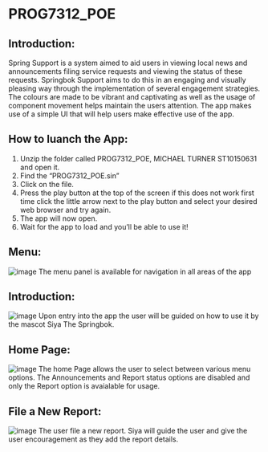 # PROG7312_POE
## Introduction:
Spring Support is a system aimed to aid users in viewing local news and announcements filing service requests and viewing the status of these requests. Springbok Support aims to do this in an engaging and visually pleasing way through the implementation of several engagement strategies. The colours are made to be vibrant and captivating as well as the usage of component movement helps maintain the users attention. The app makes use of a simple UI that will help users make effective use of the app.

## How to luanch the App:
1. Unzip the folder called PROG7312_POE, MICHAEL TURNER ST10150631 and open it.
2.	Find the “PROG7312_POE.sin”
3.	Click on the file.
4.	Press the play button at the top of the screen if this does not work first time click the little arrow next to the play button and select your desired web browser and try again.
5.	The app will now open.
6.	Wait for the app to load and you’ll be able to use it!

## Menu:
![image](https://github.com/user-attachments/assets/b5104724-d108-4c4c-ad33-5e787bd26193)
The menu panel is available for navigation in all areas of the app 

## Introduction:
![image](https://github.com/user-attachments/assets/7cdd6a8e-09bc-418a-8b9d-aa31e373afe0)
Upon entry into the app the user will be guided on how to use it by the mascot Siya The Springbok.

## Home Page:
![image](https://github.com/user-attachments/assets/807c4d30-3553-4061-8289-2784e87a78bb)
The home Page allows the user to select between various menu options. The Announcements and Report status options are disabled and only the Report option is avaialable for usage. 

## File a New Report: 
![image](https://github.com/user-attachments/assets/0e1b6857-9331-4bd2-926b-5efca5109e39)
The user file a new report. Siya will guide the user and give the user encouragement as they add the report details.
